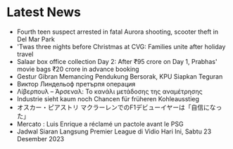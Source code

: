 # Latest News
-  Fourth teen suspect arrested in fatal Aurora shooting, scooter theft in Del Mar Park
-  'Twas three nights before Christmas at CVG: Families unite after holiday travel
-  Salaar box office collection Day 2: After ₹95 crore on Day 1, Prabhas' movie bags ₹20 crore in advance booking
-  Gestur Gibran Memancing Pendukung Bersorak, KPU Siapkan Teguran
-  Виктор Линдельоф претърпя операция
-  Λίβερπουλ – Άρσεναλ: Το κανάλι μετάδοσης της αναμέτρησης
-  Industrie sieht kaum noch Chancen für früheren Kohleausstieg
-  オスカー・ピアストリ マクラーレンでのF1デビューイヤーは「自信になった」
-  Mercato : Luis Enrique a réclamé un pactole avant le PSG
-  Jadwal Siaran Langsung Premier League di Vidio Hari Ini, Sabtu 23 Desember 2023
